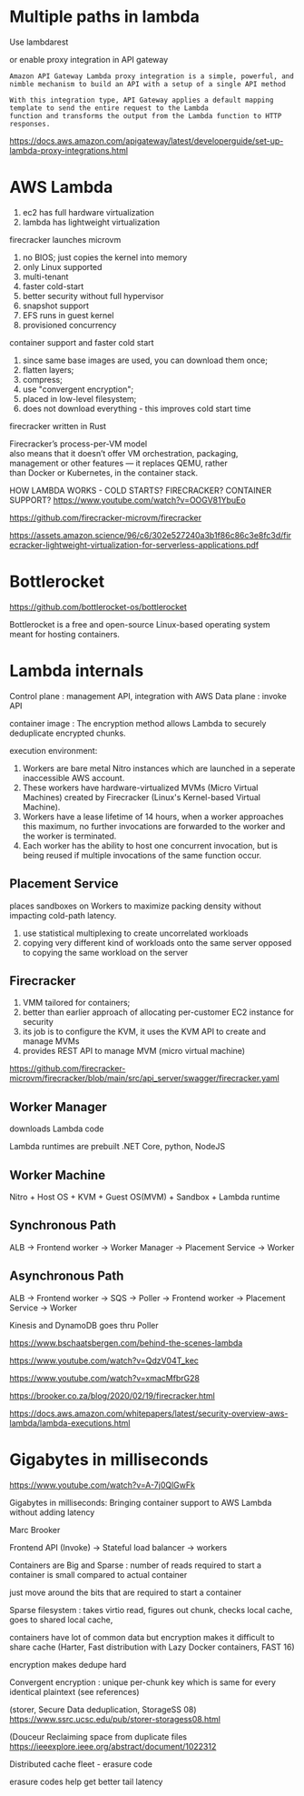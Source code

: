 # Multiple paths in lambda

Use lambdarest

or enable proxy integration in API gateway

```
Amazon API Gateway Lambda proxy integration is a simple, powerful, and nimble mechanism to build an API with a setup of a single API method

With this integration type, API Gateway applies a default mapping template to send the entire request to the Lambda 
function and transforms the output from the Lambda function to HTTP responses.

```

https://docs.aws.amazon.com/apigateway/latest/developerguide/set-up-lambda-proxy-integrations.html

# AWS Lambda

1. ec2 has full hardware virtualization
1. lambda has lightweight virtualization

firecracker launches microvm
1. no BIOS; just copies the kernel into memory
1. only Linux supported
1. multi-tenant
1. faster cold-start
1. better security without full hypervisor
1. snapshot support
1. EFS runs in guest kernel
1. provisioned concurrency

container support and faster cold start
1. since same base images are used, you can download them once; 
1. flatten layers; 
1. compress; 
1. use "convergent encryption"; 
1. placed in low-level filesystem; 
1. does not download everything - this improves cold start time

firecracker written in Rust

Firecracker’s process-per-VM model  
also means that it doesn’t offer VM orchestration, packaging,  
management or other features — it replaces QEMU, rather  
than Docker or Kubernetes, in the container stack.  

HOW LAMBDA WORKS - COLD STARTS? FIRECRACKER? CONTAINER SUPPORT?
https://www.youtube.com/watch?v=OOGV81YbuEo

https://github.com/firecracker-microvm/firecracker

https://assets.amazon.science/96/c6/302e527240a3b1f86c86c3e8fc3d/firecracker-lightweight-virtualization-for-serverless-applications.pdf

# Bottlerocket

https://github.com/bottlerocket-os/bottlerocket

Bottlerocket is a free and open-source Linux-based operating system meant for hosting containers.



# Lambda internals

Control plane : management API, integration with AWS
Data plane : invoke API

container image : The encryption method allows Lambda to securely deduplicate encrypted chunks.

execution environment:
1. Workers are bare metal Nitro instances which are launched in a seperate inaccessible AWS account. 
1. These workers have hardware-virtualized MVMs (Micro Virtual Machines) created by Firecracker (Linux's Kernel-based Virtual Machine). 
1. Workers have a lease lifetime of 14 hours, when a worker approaches this maximum, no further invocations are forwarded to the worker and the worker is terminated. 
1. Each worker has the ability to host one concurrent invocation, but is being reused if multiple invocations of the same function occur. 

## Placement Service 

places sandboxes on Workers to maximize packing density without impacting cold-path latency.
1. use statistical multiplexing to create uncorrelated workloads
1. copying very different kind of workloads onto the same server opposed to copying the same workload on the server

## Firecracker 

1. VMM tailored for containers; 
1. better than earlier approach of allocating per-customer EC2 instance for security
1. its job is to configure the KVM, it uses the KVM API to create and manage MVMs
1. provides REST API to manage MVM (micro virtual machine)

https://github.com/firecracker-microvm/firecracker/blob/main/src/api_server/swagger/firecracker.yaml

## Worker Manager 

downloads Lambda code

Lambda runtimes are prebuilt .NET Core, python, NodeJS

## Worker Machine 

Nitro + Host OS + KVM + Guest OS(MVM) + Sandbox + Lambda runtime 

## Synchronous Path

ALB -> Frontend worker -> Worker Manager -> Placement Service -> Worker

## Asynchronous Path

ALB -> Frontend worker -> SQS -> Poller -> Frontend worker -> Placement Service -> Worker

Kinesis and DynamoDB goes thru Poller

https://www.bschaatsbergen.com/behind-the-scenes-lambda

https://www.youtube.com/watch?v=QdzV04T_kec

https://www.youtube.com/watch?v=xmacMfbrG28

https://brooker.co.za/blog/2020/02/19/firecracker.html

https://docs.aws.amazon.com/whitepapers/latest/security-overview-aws-lambda/lambda-executions.html

# Gigabytes in milliseconds

https://www.youtube.com/watch?v=A-7j0QlGwFk

Gigabytes in milliseconds: Bringing container support to AWS Lambda without adding latency

Marc Brooker

Frontend API (Invoke) -> Stateful load balancer -> workers

Containers are Big and Sparse : number of reads required to start a container is small compared to actual container

just move around the bits that are required to start a container

Sparse filesystem : takes virtio read, figures out chunk, checks local cache, goes to shared local cache,

containers have lot of common data but encryption makes it difficult to share cache
(Harter, Fast distribution with Lazy Docker containers, FAST 16)

encryption makes dedupe hard

Convergent encryption : unique per-chunk key which is same for every identical plaintext (see references)

(storer, Secure Data deduplication, StorageSS 08)
https://www.ssrc.ucsc.edu/pub/storer-storagess08.html

(Douceur Reclaiming space from duplicate files
https://ieeexplore.ieee.org/abstract/document/1022312

Distributed cache fleet - erasure code

erasure codes help get better tail latency


